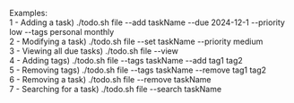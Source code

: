 Examples:
<br>  1 - Adding a task)         ./todo.sh file --add taskName --due 2024-12-1 --priority low --tags personal monthly
<br>  2 - Modifying a task)      ./todo.sh file --set taskName --priority medium
<br>  3 - Viewing all due tasks) ./todo.sh file --view
<br>  4 - Adding tags)           ./todo.sh file --tags taskName --add tag1 tag2
<br>  5 - Removing tags)         ./todo.sh file --tags taskName --remove tag1 tag2
<br>  6 - Removing a task)       ./todo.sh file --remove taskName
<br>  7 - Searching for a task)  ./todo.sh file --search taskName
